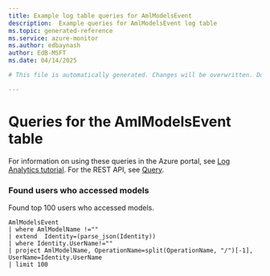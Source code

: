 ```yaml
---
title: Example log table queries for AmlModelsEvent
description:  Example queries for AmlModelsEvent log table
ms.topic: generated-reference
ms.service: azure-monitor
ms.author: edbaynash
author: EdB-MSFT
ms.date: 04/14/2025

# This file is automatically generated. Changes will be overwritten. Do not change this file directly. 

---
```


# Queries for the AmlModelsEvent table

For information on using these queries in the Azure portal, see [Log Analytics tutorial](/azure/azure-monitor/logs/log-analytics-tutorial). For the REST API, see [Query](/azure/azure-monitor/logs/api/overview).


### Found users who accessed models  


Found top 100 users who accessed models.  

```query
AmlModelsEvent
| where AmlModelName !=""
| extend  Identity=(parse_json(Identity))
| where Identity.UserName!=""
| project AmlModelName, OperationName=split(OperationName, "/")[-1], UserName=Identity.UserName
| limit 100
```

